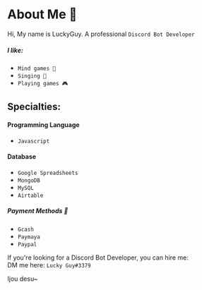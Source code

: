 # About Me 📌
Hi, My name is LuckyGuy. A professional `Discord Bot Developer`<br>

##### I like:
- `Mind games 🧩`
- `Singing 🎤`
- `Playing games 🎮`

## Specialties:
#### Programming Language
- `Javascript`

#### Database 
- `Google Spreadsheets`
- `MongoDB`
- `MySQL`
- `Airtable`

##### Payment Methods 📩
- `Gcash`
- `Paymaya`
- `Paypal`

If you're looking for a Discord Bot Developer, you can hire me:<br>
DM me here: `Lucky Guy#3379`<br>

Ijou desu~
